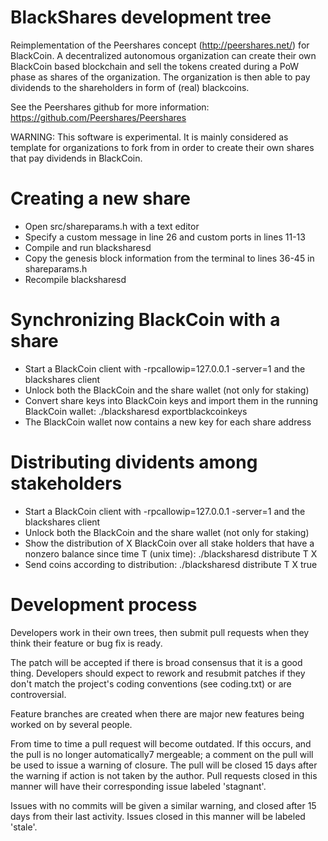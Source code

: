 
BlackShares development tree
===========================

Reimplementation of the Peershares concept (http://peershares.net/) for BlackCoin. A decentralized autonomous organization can create their own BlackCoin based blockchain and sell the tokens created during a PoW phase as shares of the organization. The organization is then able to pay dividends to the shareholders in form of (real) blackcoins.

See the Peershares github for more information: https://github.com/Peershares/Peershares

WARNING: This software is experimental. It is mainly considered as template for organizations to fork from in order to create their own shares that pay dividends in BlackCoin.

Creating a new share
===========================

- Open src/shareparams.h with a text editor
- Specify a custom message in line 26 and custom ports in lines 11-13
- Compile and run blacksharesd
- Copy the genesis block information from the terminal to lines 36-45 in shareparams.h
- Recompile blacksharesd

Synchronizing BlackCoin with a share
===========================

- Start a BlackCoin client with -rpcallowip=127.0.0.1 -server=1 and the blackshares client
- Unlock both the BlackCoin and the share wallet (not only for staking)
- Convert share keys into BlackCoin keys and import them in the running BlackCoin wallet:
  ./blacksharesd exportblackcoinkeys
- The BlackCoin wallet now contains a new key for each share address


Distributing dividents among stakeholders
===========================

- Start a BlackCoin client with -rpcallowip=127.0.0.1 -server=1 and the blackshares client
- Unlock both the BlackCoin and the share wallet (not only for staking)
- Show the distribution of X BlackCoin over all stake holders that have a nonzero balance since time T (unix time):
  ./blacksharesd distribute T X
- Send coins according to distribution:
  ./blacksharesd distribute T X true


Development process
===========================

Developers work in their own trees, then submit pull requests when
they think their feature or bug fix is ready.

The patch will be accepted if there is broad consensus that it is a
good thing.  Developers should expect to rework and resubmit patches
if they don't match the project's coding conventions (see coding.txt)
or are controversial.

Feature branches are created when there are major new features being
worked on by several people.

From time to time a pull request will become outdated. If this occurs, and
the pull is no longer automatically7 mergeable; a comment on the pull will
be used to issue a warning of closure. The pull will be closed 15 days
after the warning if action is not taken by the author. Pull requests closed
in this manner will have their corresponding issue labeled 'stagnant'.

Issues with no commits will be given a similar warning, and closed after
15 days from their last activity. Issues closed in this manner will be 
labeled 'stale'.
